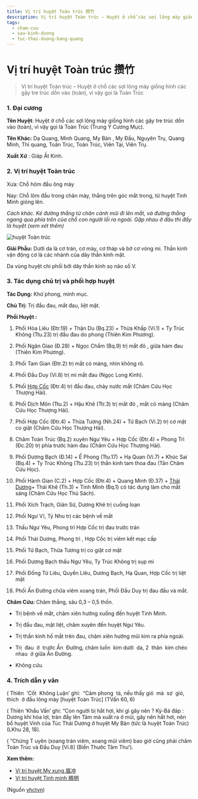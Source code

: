 ```yaml
---
title: Vị trí huyệt Toàn trúc 攒竹
description: Vị trí huyệt Toàn trúc – Huyệt ở chỗ các sợi lông mày giống hình các gậy tre trúc dồn vào (toàn), vì vậy gọi là Toàn Trúc
tags:
  - cham-cuu
  - sau-kinh-duong
  - tuc-thai-duong-bang-quang
---
```


# Vị trí huyệt Toàn trúc 攒竹 

> Vị trí huyệt Toàn trúc – Huyệt ở chỗ các sợi lông mày giống hình các gậy tre trúc dồn vào (toàn), vì vậy gọi là Toàn Trúc

### 1. Đại cương

**Tên Huyệt**: Huyệt ở chỗ các sợi lông mày giống hình các gậy tre trúc dồn vào (toàn), vì vậy gọi là Toàn Trúc (Trung Y Cương Mục).

**Tên Khác:** Dạ Quang, Minh Quang, My Bản , My Đầu, Nguyên Trụ, Quang Minh, Thỉ quang, Toán Trúc, Toản Trúc, Viên Tại, Viên Trụ.

**Xuất Xứ** : Giáp Ất Kinh.

### 2. Vị trí huyệt Toàn trúc

Xưa: Chỗ hõm đầu ông mày

Nay: Chỗ lõm đầu trong chân mày, thẳng trên góc mắt trong, từ huyệt Tình Minh gióng lên.

*Cách khác. Kẻ đường thẳng từ chân cánh mũi đi lên mắt, và đường thẳng ngang qua phía trên của chỗ con người lồi ra ngoài. Gặp nhau ở đâu thì đấy là huyệt (xem xét thêm)*

![huyệt Toàn trúc](/imgs/yhctvn/huyet-toan-truc-300x169.jpg)

**Giải Phẫu:** Dưới da là cơ trán, cơ mày, cơ tháp và bờ cơ vòng mi. Thần kinh vận động cơ là các nhánh của dây thần kinh mặt.

Da vùng huyệt chi phối bởi dây thần kinh sọ não số V.

### 3. Tác dụng chủ trị và phối hợp huyệt

**Tác Dụng:** Khứ phong, minh mục.

**Chủ Trị:** Trị đầu đau, mắt đau, liệt mặt.

**Phối Huyệt :**

1. Phối Hòa Liêu (Đtr.19) + Thận Du (Bq.23) + Thừa Khấp (Vi.1) + Ty Trúc Không (Ttu.23) trị đầu đau do phong (Thiên Kim Phương).
2. Phối Ngân Giao (Đ.28) + Ngọc Chẩm (Bq.9) trị mắt đỏ , giữa hàm đau (Thiên Kim Phương).
3. Phối Tam Gian (Đtr.2) trị mắt có màng, nhìn không rõ.
4. Phối Đầu Duy (Vi.8) trị mi mắt đau (Ngọc Long Kinh).
5. Phối [Hợp Cốc](/yhctvn/huyet-hop-coc-%e5%90%88-%e8%b0%b7/) (Đtr.4) trị đầu đau, chảy nước mắt (Châm Cứu Học Thượng Hải).
6. Phối Dịch Môn (Ttu.2) + Hậu Khê (Ttr.3) trị mắt đỏ , mắt có màng (Châm Cứu Học Thượng Hải).
7. Phối Hợp Cốc (Đtr.4) + Thừa Tương (Nh.24) + Tứ Bạch (Vi.2) trị cơ mặt co giật (Châm Cứu Học Thượng Hải).
8. Châm Toàn Trúc (Bq.2) xuyên Ngư Yêu + Hợp Cốc (Đtr.4) + Phong Trì (Đc.20) trị phía trước hàm đau (Châm Cứu Học Thượng Hải).
9. Phối Dương Bạch (Đ.14) + Ế Phong (Ttu.17) + Hạ Quan (Vi.7) + Khúc Sai (Bq.4) + Ty Trúc Không (Ttu.23) trị thần kinh tam thoa đau (Tân Châm Cứu Học).
10. Phối Hành Gian (C.2) + Hợp Cốc (Đtr.4) + Quang Minh (Đ.37) + [Thái Dương](/yhctvn/vi-tri-huyet-thai-duong-tong-hop/)+ Thái Khê (Th.3) + Tinh Minh (Bq.1) có tác dụng làm cho mắt sáng (Châm Cứu Học Thủ Sách).

11. Phối Xích Trạch, Giản Sử, Dương Khê trị cuồng loạn
12. Phối Ngư Vĩ, Tý Nhu trị các bệnh về mắt
13. Thấu Ngư Yêu, Phong trì Hợp Cốc trị đau trước trán
14. Phối Thái Dương, Phong trì , Hợp Cốc trị viêm kết mạc cấp
15. Phối Tứ Bạch, Thừa Tương trị co giật cơ mặt
16. Phối Dương Bạch thấu Ngư Yêu, Ty Trúc Không trị sụp mi
17. Phối Đồng Tử Liêu, Quyền Liêu, Dương Bạch, Hạ Quan, Hợp Cốc trị liệt mặt
18. Phối Ấn Đường chữa viêm xoang trán, Phối Đầu Duy trị đau đầu và mắt.

**Châm Cứu:** Châm thẳng, sâu 0,3 – 0,5 thốn.

+ Trị bệnh về mắt, châm xiên hướng xuống đến huyệt Tinh Minh.

+ Trị đầu đau, mặt liệt, châm xuyên đến huyệt Ngư Yêu.

+ Trị thần kinh hố mắt trên đau, châm xiên hướng mũi kim ra phía ngoài.

+ Trị  đau  ở  trước Ấn  Đường, châm luồn  kim dưới  da, 2  thân  kim chéo  nhau  ở giữa Ấn Đường.

* Không cứu.

### 4. Trích dẫn y văn

( Thiên  ‘Cốt  Không Luận’ ghi:  “Cảm phong  tà, nếu thấy gió  mà  sợ  gió, thích  ở đầu lông mày [huyệt Toàn Trúc] (TVấn 60, 6)

( Thiên ‘Khẩu Vấn’ ghi: “Con người bị hắt hơi, khí gì gây nên ? Kỳ-Bá đáp : Dương khí hòa lợi, tràn đầy lên Tâm mà xuất ra ở mũi, gây nên hắt hơi, nên bổ huyệt Vinh của Túc Thái Dương ở huyệt My Bản (tức là huyệt Toàn Trúc) (LKhu 28, 18).

( “Chứng T uyên (xoang trán viêm, xoang mũi viêm) bao giờ cũng phải châm Toàn Trúc và Đầu Duy [Vi.8] (Biển Thước Tâm Thư’).

**Xem thêm:**

* [Vị trí huyệt My xung 眉冲](/yhctvn/vi-tri-huyet-my-xung-%e7%9c%89%e5%86%b2/)
* [Vị trí huyệt Tình minh 睛明](/yhctvn/vi-tri-huyet-tinh-minh-%e7%9d%9b%e6%98%8e/)

(Nguồn <a href="https://yhctvn.com/vi-tri-huyet-toan-truc-攒竹/" target="_blank">yhctvn</a>)
